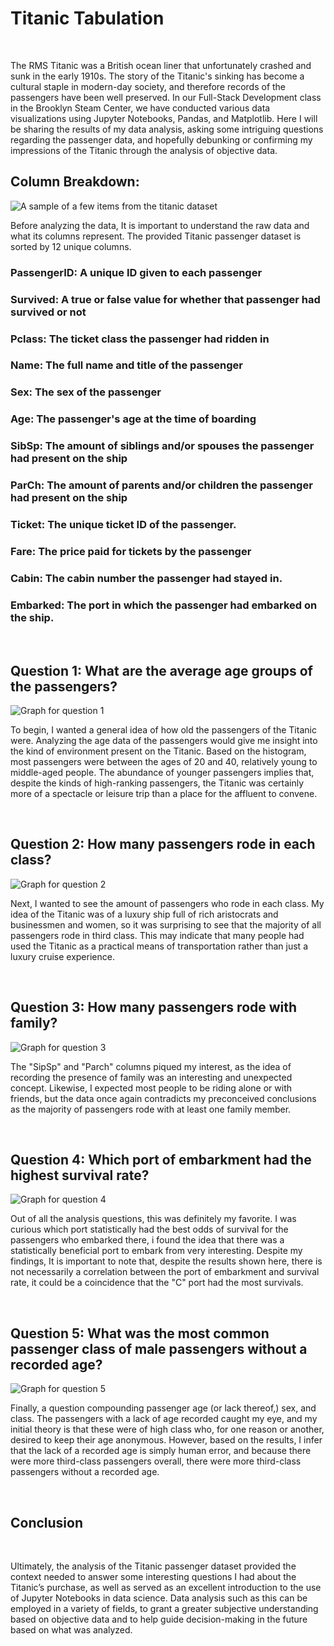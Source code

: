 # Titanic Tabulation

<br>

The RMS Titanic was a British ocean liner that unfortunately crashed and sunk in the early 1910s. The story of the Titanic's sinking has become a cultural staple in modern-day society, and therefore records of the passengers have been well preserved. In our Full-Stack Development class in the Brooklyn Steam Center, we have conducted various data visualizations using Jupyter Notebooks, Pandas, and Matplotlib. Here I will be sharing the results of my data analysis, asking some intriguing questions regarding the passenger data, and hopefully debunking or confirming my impressions of the Titanic through the analysis of objective data.

## Column Breakdown:

<img src="images\titanic_tabulation\titanic_columns.png" alt="A sample of a few items from the titanic dataset">

<br>

Before analyzing the data, It is important to understand the raw data and what its columns represent. The provided Titanic passenger dataset is sorted by 12 unique columns.
### PassengerID: A unique ID given to each passenger 
### Survived: A true or false value for whether that passenger had survived or not
### Pclass: The ticket class the passenger had ridden in
### Name: The full name and title of the passenger
### Sex: The sex of the passenger
### Age: The passenger's age at the time of boarding
### SibSp: The amount of siblings and/or spouses the passenger had present on the ship
### ParCh: The amount of parents and/or children the passenger had present on the ship
### Ticket: The unique ticket ID of the passenger.
### Fare: The price paid for tickets by the passenger
### Cabin: The cabin number the passenger had stayed in.
### Embarked: The port in which the passenger had embarked on the ship.

<br>

## Question 1: What are the average age groups of the passengers?

<img src="images\titanic_tabulation\q1.png" alt="Graph for question 1">

<br>

To begin, I wanted a general idea of how old the passengers of the Titanic were. Analyzing the age data of the passengers would give me insight into the kind of environment present on the Titanic. Based on the histogram, most passengers were between the ages of 20 and 40, relatively young to middle-aged people. The abundance of younger passengers implies that, despite the kinds of high-ranking passengers, the Titanic was certainly more of a spectacle or leisure trip than a place for the affluent to convene.

<br>

## Question 2: How many passengers rode in each class?

<img src="images\titanic_tabulation\q2.png" alt="Graph for question 2">

<br>

Next, I wanted to see the amount of passengers who rode in each class. My idea of the Titanic was of a luxury ship full of rich aristocrats and businessmen and women, so it was surprising to see that the majority of all passengers rode in third class. This may indicate that many people had used the Titanic as a practical means of transportation rather than just a luxury cruise experience.

<br>

## Question 3: How many passengers rode with family?

<img src="images\titanic_tabulation\q3.png" alt="Graph for question 3">

<br>

The "SipSp" and "Parch" columns piqued my interest, as the idea of recording the presence of family was an interesting and unexpected concept. Likewise, I expected most people to be riding alone or with friends, but the data once again contradicts my preconceived conclusions as the majority of passengers rode with at least one family member.

<br>

## Question 4: Which port of embarkment had the highest survival rate?

 <img src="images\titanic_tabulation\q4.png" alt="Graph for question 4">

 <br>

 Out of all the analysis questions, this was definitely my favorite. I was curious which port statistically had the best odds of survival for the passengers who embarked there, i found the idea that there was a statistically beneficial port to embark from very interesting. Despite my findings, It is important to note that, despite the results shown here, there is not necessarily a correlation between the port of embarkment and survival rate, it could be a coincidence that the "C" port had the most survivals.

<br>

## Question 5: What was the most common passenger class of male passengers without a recorded age?

<img src="images\titanic_tabulation\q5.png" alt="Graph for question 5">

<br>

Finally, a question compounding passenger age (or lack thereof,) sex, and class. The passengers with a lack of age recorded caught my eye, and my initial theory is that these were of high class who, for one reason or another, desired to keep their age anonymous. However, based on the results, I infer that the lack of a recorded age is simply human error, and because there were more third-class passengers overall, there were more third-class passengers without a recorded age.

<br>

## Conclusion

<br>

Ultimately, the analysis of the Titanic passenger dataset provided the context needed to answer some interesting questions I had about the Titanic’s purchase, as well as served as an excellent introduction to the use of Jupyter Notebooks in data science. Data analysis such as this can be employed in a variety of fields, to grant a greater subjective understanding based on objective data and to help guide decision-making in the future based on what was analyzed.
